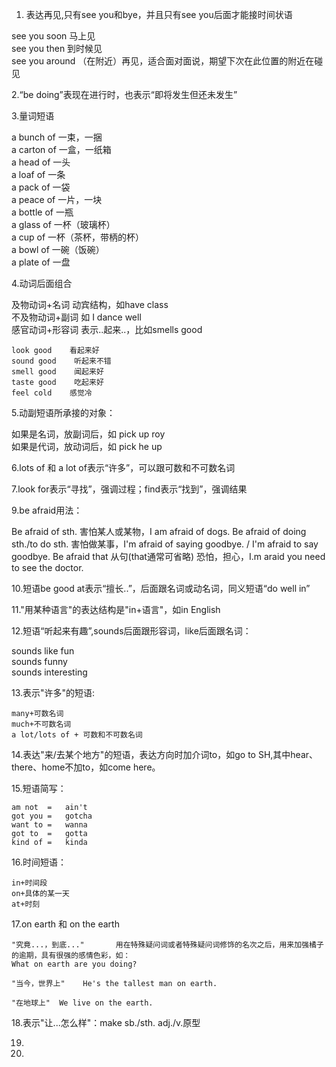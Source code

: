 1. 表达再见,只有see you和bye，并且只有see you后面才能接时间状语

  see you soon    马上见  
  see you then    到时候见  
  see you around    （在附近）再见，适合面对面说，期望下次在此位置的附近在碰见  

2.“be doing”表现在进行时，也表示“即将发生但还未发生”

3.量词短语

  a bunch of    一束，一捆  
  a carton of    一盒，一纸箱  
  a head of        一头  
  a loaf of        一条  
  a pack of        一袋  
  a peace of        一片，一块  
  a bottle of        一瓶  
  a glass of        一杯（玻璃杯）  
  a cup of        一杯（茶杯，带柄的杯）  
  a bowl of        一碗（饭碗）  
  a plate of        一盘  
  
4.动词后面组合

  及物动词+名词        动宾结构，如have class  
  不及物动词+副词        如 I dance well  
  感官动词+形容词        表示..起来..，比如smells good
  
    look good    看起来好    
    sound good    听起来不错        
    smell good    闻起来好    
    taste good    吃起来好    
    feel cold    感觉冷

5.动副短语所承接的对象：

  如果是名词，放副词后，如 pick up roy  
  如果是代词，放动词后，如 pick he up  

6.lots of 和 a lot of表示“许多”，可以跟可数和不可数名词

7.look for表示“寻找”，强调过程；find表示“找到”，强调结果

9.be afraid用法：

  Be afraid of sth.     害怕某人或某物，I am afraid of dogs.
  Be afraid of doing sth./to do sth.    害怕做某事，I'm afraid of saying goodbye. / I'm afraid to say goodbye.
  Be afraid that 从句(that通常可省略)    恐怕，担心，I.m araid you need to see the doctor.

10.短语be good at表示“擅长..”，后面跟名词或动名词，同义短语“do well in”

11."用某种语言"的表达结构是"in+语言"，如in English
  
12.短语“听起来有趣”,sounds后面跟形容词，like后面跟名词：

  sounds like fun  
  sounds funny  
  sounds interesting  

13.表示"许多"的短语:

	many+可数名词
	much+不可数名词
	a lot/lots of + 可数和不可数名词

14.表达"来/去某个地方"的短语，表达方向时加介词to，如go to SH,其中hear、there、home不加to，如come here。

15.短语简写：

	am not	=	ain't
	got you	=	gotcha
	want to	=	wanna
	got to	=	gotta
	kind of	=	kinda

16.时间短语：
	
	in+时间段
	on+具体的某一天
	at+时刻

17.on earth  和 on the earth  

	"究竟...，到底..."  		用在特殊疑问词或者特殊疑问词修饰的名次之后，用来加强橘子的逾期，具有很强的感情色彩，如：  
	What on earth are you doing?  
	  
	"当今，世界上"	He's the tallest man on earth.  

	"在地球上"	We live on the earth.
	

18.表示"让...怎么样"：make sb./sth. adj./v.原型  

19.

20.
